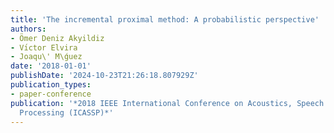 ```yaml
---
title: 'The incremental proximal method: A probabilistic perspective'
authors:
- Ömer Deniz Akyildiz
- Vı́ctor Elvira
- Joaqu\' M\ǵuez
date: '2018-01-01'
publishDate: '2024-10-23T21:26:18.807929Z'
publication_types:
- paper-conference
publication: '*2018 IEEE International Conference on Acoustics, Speech and Signal
  Processing (ICASSP)*'
---
```

